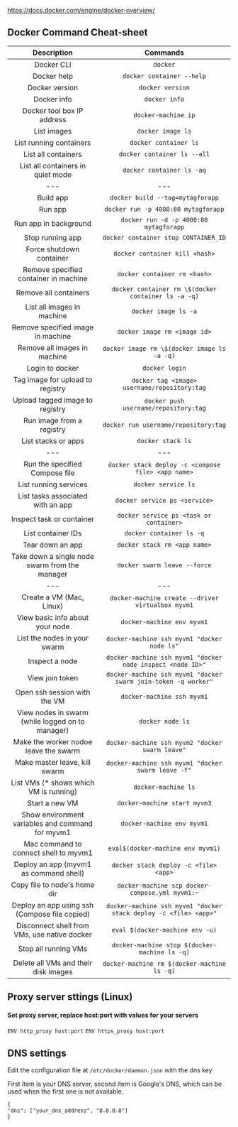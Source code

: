 https://docs.docker.com/engine/docker-overview/

## Docker Command Cheat-sheet

|                   Description                    |                             Commands                             |
| :----------------------------------------------: | :--------------------------------------------------------------: |
|                    Docker CLI                    |                             `docker`                             |
|                   Docker help                    |                    `docker container --help`                     |
|                  Docker version                  |                         `docker version`                         |
|                   Docker info                    |                          `docker info`                           |
|            Docker tool box IP address            |                       `docker-machine ip`                        |
|                   List images                    |                        `docker image ls`                         |
|             List running containers              |                      `docker container ls`                       |
|               List all containers                |                   `docker container ls --all`                    |
|        List all containers in quiet mode         |                    `docker container ls -aq`                     |
|                       ---                        |                               ---                                |
|                    Build app                     |                 `docker build --tag=mytagforapp`                 |
|                     Run app                      |               `docker run -p 4000:80 mytagforapp`                |
|              Run app in background               |              `docker run -d -p 4000:80 mytagforapp`              |
|                 Stop running app                 |               `docker container stop CONTAINER_ID`               |
|             Force shutdown container             |                  `docker container kill <hash>`                  |
|      Remove specified container in machine       |                   `docker container rm <hash>`                   |
|              Remove all containers               |       `docker container rm \$(docker container ls -a -q)`        |
|            List all images in machine            |                       `docker image ls -a`                       |
|        Remove specified image in machine         |                   `docker image rm <image id>`                   |
|           Remove all images in machine           |           `docker image rm \$(docker image ls -a -q)`            |
|                 Login to docker                  |                          `docker login`                          |
|         Tag image for upload to registry         |           `docker tag <image> username/repository:tag`           |
|         Upload tagged image to registry          |              `docker push username/repository:tag`               |
|            Run image from a registry             |               `docker run username/repository:tag`               |
|               List stacks or apps                |                        `docker stack ls`                         |
|                       ---                        |                               ---                                |
|          Run the specified Compose file          |        `docker stack deploy -c <compose file> <app name>`        |
|              List running services               |                       `docker service ls`                        |
|        List tasks associated with an app         |                  `docker service ps <service>`                   |
|            Inspect task or container             |             `docker service ps <task or container>`              |
|                List container IDs                |                     `docker container ls -q`                     |
|                 Tear down an app                 |                   `docker stack rm <app name>`                   |
|  Take down a single node swarm from the manager  |                   `docker swarm leave --force`                   |
|                       ---                        |                               ---                                |
|             Create a VM (Mac, Linux)             |        `docker-machine create --driver virtualbox myvm1`         |
|         View basic info about your node          |                    `docker-machine env myvm1`                    |
|           List the nodes in your swarm           |           `docker-machine ssh myvm1 "docker node ls"`            |
|                  Inspect a node                  |    `docker-machine ssh myvm1 "docker node inspect <node ID>"`    |
|                 View join token                  |  `docker-machine ssh myvm1 "docker swarm join-token -q worker"`  |
|           Open ssh session with the VM           |                    `docker-machine ssh myvm1`                    |
| View nodes in swarm (while logged on to manager) |                         `docker node ls`                         |
|      Make the worker nodoe leave the swarm       |         `docker-machine ssh myvm2 "docker swarm leave"`          |
|          Make master leave, kill swarm           |        `docker-machine ssh myvm1 "docker swarm leave -f"`        |
|     List VMs (\* shows which VM is running)      |                       `docker-machine ls`                        |
|                  Start a new VM                  |                   `docker-machine start myvm3`                   |
| Show environment variables and command for myvm1 |                    `docker-machine env myvm1`                    |
|      Mac command to connect shell to myvm1       |                `eval$(docker-machine env myvm1)`                 |
|      Deploy an app (myvm1 as command shell)      |              `docker stack deploy -c <file> <app>`               |
|           Copy file to node's home dir           |         `docker-machine scp docker-compose.yml myvm1:~`          |
|  Deploy an app using ssh (Compose file copied)   | `docker-machine ssh myvm1 "docker stack deploy -c <file> <app>"` |
|   Disconnect shell from VMs, use native docker   |                 `eval $(docker-machine env -u)`                  |
|               Stop all running VMs               |          `docker-machine stop $(docker-machine ls -q)`           |
|       Delete all VMs and their disk images       |           `docker-machine rm $(docker-machine ls -q)`            |

## Proxy server sttings (Linux)

#### Set proxy server, replace host:port with values for your servers

`ENV http_proxy host:port`
`ENV https_proxy host:port`

## DNS settings

Edit the configuration file at `/etc/docker/daemon.json` with the dns key

First item is your DNS server, second item is Google's DNS, which can be used when the first one is not available.

```
{
"dns": ["your_dns_address", "8.8.8.8"]
}
```
